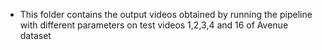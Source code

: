 * This folder contains the output videos obtained by running the pipeline with different parameters on test videos 1,2,3,4 and 16 of Avenue dataset
